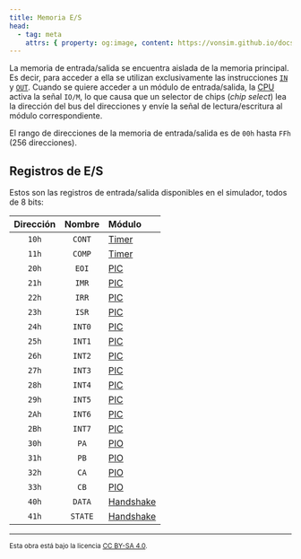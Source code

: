```yaml
---
title: Memoria E/S
head:
  - tag: meta
    attrs: { property: og:image, content: https://vonsim.github.io/docs/og/io/modules.png }
---
```


La memoria de entrada/salida se encuentra aislada de la memoria principal. Es decir, para acceder a ella se utilizan exclusivamente las instrucciones [`IN`](/VonSim8/docs/cpu/instructions/in/) y [`OUT`](/VonSim8/docs/cpu/instructions/out/). Cuando se quiere acceder a un módulo de entrada/salida, la [CPU](/VonSim8/docs/cpu/) activa la señal `IO/M`, lo que causa que un selector de chips (_chip select_) lea la dirección del bus del direcciones y envíe la señal de lectura/escritura al módulo correspondiente.

El rango de direcciones de la memoria de entrada/salida es de `00h` hasta `FFh` (256 direcciones).

## Registros de E/S

Estos son las registros de entrada/salida disponibles en el simulador, todos de 8 bits:

| Dirección | Nombre  | Módulo                                   |
| :-------: | :-----: | :--------------------------------------- |
|   `10h`   | `CONT`  | [Timer](/VonSim8/docs/io/modules/timer/)         |
|   `11h`   | `COMP`  | [Timer](/VonSim8/docs/io/modules/timer/)         |
|   `20h`   |  `EOI`  | [PIC](/VonSim8/docs/io/modules/pic/)             |
|   `21h`   |  `IMR`  | [PIC](/VonSim8/docs/io/modules/pic/)             |
|   `22h`   |  `IRR`  | [PIC](/VonSim8/docs/io/modules/pic/)             |
|   `23h`   |  `ISR`  | [PIC](/VonSim8/docs/io/modules/pic/)             |
|   `24h`   | `INT0`  | [PIC](/VonSim8/docs/io/modules/pic/)             |
|   `25h`   | `INT1`  | [PIC](/VonSim8/docs/io/modules/pic/)             |
|   `26h`   | `INT2`  | [PIC](/VonSim8/docs/io/modules/pic/)             |
|   `27h`   | `INT3`  | [PIC](/VonSim8/docs/io/modules/pic/)             |
|   `28h`   | `INT4`  | [PIC](/VonSim8/docs/io/modules/pic/)             |
|   `29h`   | `INT5`  | [PIC](/VonSim8/docs/io/modules/pic/)             |
|   `2Ah`   | `INT6`  | [PIC](/VonSim8/docs/io/modules/pic/)             |
|   `2Bh`   | `INT7`  | [PIC](/VonSim8/docs/io/modules/pic/)             |
|   `30h`   |  `PA`   | [PIO](/VonSim8/docs/io/modules/pio/)             |
|   `31h`   |  `PB`   | [PIO](/VonSim8/docs/io/modules/pio/)             |
|   `32h`   |  `CA`   | [PIO](/VonSim8/docs/io/modules/pio/)             |
|   `33h`   |  `CB`   | [PIO](/VonSim8/docs/io/modules/pio/)             |
|   `40h`   | `DATA`  | [Handshake](/VonSim8/docs/io/modules/handshake/) |
|   `41h`   | `STATE` | [Handshake](/VonSim8/docs/io/modules/handshake/) |

---

<small>Esta obra está bajo la licencia <a target="_blank" rel="license noopener noreferrer" href="http://creativecommons.org/licenses/by-sa/4.0/">CC BY-SA 4.0</a>.</small>

